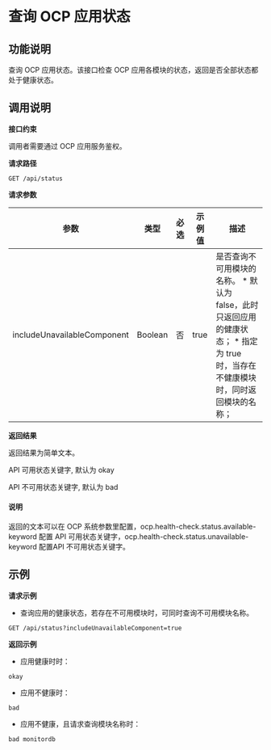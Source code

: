 查询 OCP 应用状态 
================================



**功能说明** 
-----------------------------

查询 OCP 应用状态。该接口检查 OCP 应用各模块的状态，返回是否全部状态都处于健康状态。

**调用说明** 
-----------------------------

**接口约束** 

调用者需要通过 OCP 应用服务鉴权。

**请求路径** 

`GET /api/status`

**请求参数** 


|             参数              |   类型    | 必选 | 示例值  |                                                                                        描述                                                                                         |
|-----------------------------|---------|----|------|-----------------------------------------------------------------------------------------------------------------------------------------------------------------------------------|
| includeUnavailableComponent | Boolean | 否  | true | 是否查询不可用模块的名称。 * 默认为 false，此时只返回应用的健康状态；   * 指定为 true 时，当存在不健康模块时，同时返回模块的名称；    |



**返回结果** 

返回结果为简单文本。

API 可用状态关键字, 默认为 okay

API 不可用状态关键字, 默认为 bad

<main id="notice" type='explain'><h4>说明</h4><p>返回的文本可以在 OCP 系统参数里配置，ocp.health-check.status.available-keyword 配置 API 可用状态关键字，ocp.health-check.status.unavailable-keyword 配置API 不可用状态关键字。</p></main>



**示例** 
---------------------------

**请求示例** 

* 查询应用的健康状态，若存在不可用模块时，可同时查询不可用模块名称。

  




```code
GET /api/status?includeUnavailableComponent=true
```



**返回示例** 

* 应用健康时时：

  




```code
okay
```



* 应用不健康时：

  




```code
bad
```



* 应用不健康，且请求查询模块名称时：

  




```code
bad monitordb
```



